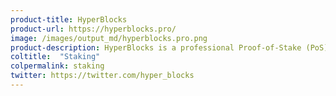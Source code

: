 ```yaml
---
product-title: HyperBlocks
product-url: https://hyperblocks.pro/
image: /images/output_md/hyperblocks.pro.png
product-description: HyperBlocks is a professional Proof-of-Stake (PoS) service for staking Tezos, Tomochain, Cosmos, WAX, Republic Protocol, Aelf.
coltitle:  "Staking"
colpermalink: staking
twitter: https://twitter.com/hyper_blocks
---
```

